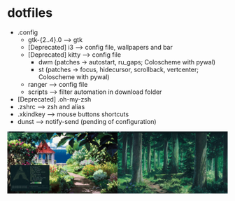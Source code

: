 # dotfiles

- .config 
  - gtk-{2..4}.0 --> gtk
  - [Deprecated] i3 --> config file, wallpapers and bar
  - [Deprecated] kitty --> config file 
	- dwm (patches -> autostart, ru_gaps; Coloscheme with pywal)
	- st (patches -> focus, hidecursor, scrollback, vertcenter; Coloscheme with pywal)
  - ranger --> config file
  - scripts --> filter automation in download folder
- [Deprecated] .oh-my-zsh 
- .zshrc --> zsh and alias
- .xkindkey --> mouse buttons shortcuts  
- dunst --> notify-send (pending of configuration)

![](screenshots/screenshot6.jpg)
